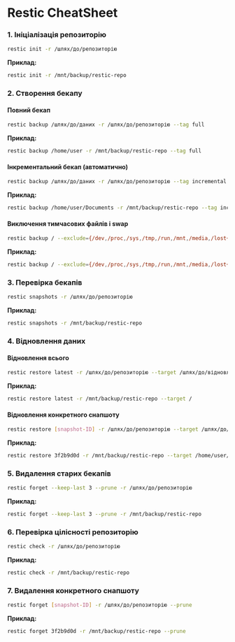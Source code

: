 # Restic CheatSheet

### 1. Ініціалізація репозиторію

```bash
restic init -r /шлях/до/репозиторію
```

**Приклад:**

```bash
restic init -r /mnt/backup/restic-repo
```

### 2. Створення бекапу

#### Повний бекап

```bash
restic backup /шлях/до/даних -r /шлях/до/репозиторію --tag full
```

**Приклад:**

```bash
restic backup /home/user -r /mnt/backup/restic-repo --tag full
```

#### Інкрементальний бекап (автоматично)

```bash
restic backup /шлях/до/даних -r /шлях/до/репозиторію --tag incremental
```

**Приклад:**

```bash
restic backup /home/user/Documents -r /mnt/backup/restic-repo --tag incremental
```

#### Виключення тимчасових файлів і swap

```bash
restic backup / --exclude={/dev,/proc,/sys,/tmp,/run,/mnt,/media,/lost+found,/swapfile} -r /шлях/до/репозиторію --tag full
```

**Приклад:**

```bash
restic backup / --exclude={/dev,/proc,/sys,/tmp,/run,/mnt,/media,/lost+found,/swapfile} -r /mnt/backup/restic-repo --tag full
```

### 3. Перевірка бекапів

```bash
restic snapshots -r /шлях/до/репозиторію
```

**Приклад:**

```bash
restic snapshots -r /mnt/backup/restic-repo
```

### 4. Відновлення даних

#### Відновлення всього

```bash
restic restore latest -r /шлях/до/репозиторію --target /шлях/до/відновлення
```

**Приклад:**

```bash
restic restore latest -r /mnt/backup/restic-repo --target /
```

#### Відновлення конкретного снапшоту

```bash
restic restore [snapshot-ID] -r /шлях/до/репозиторію --target /шлях/до/відновлення
```

**Приклад:**

```bash
restic restore 3f2b9d0d -r /mnt/backup/restic-repo --target /home/user/recovery
```

### 5. Видалення старих бекапів

```bash
restic forget --keep-last 3 --prune -r /шлях/до/репозиторію
```

**Приклад:**

```bash
restic forget --keep-last 3 --prune -r /mnt/backup/restic-repo
```

### 6. Перевірка цілісності репозиторію

```bash
restic check -r /шлях/до/репозиторію
```

**Приклад:**

```bash
restic check -r /mnt/backup/restic-repo
```

### 7. Видалення конкретного снапшоту

```bash
restic forget [snapshot-ID] -r /шлях/до/репозиторію --prune
```

**Приклад:**

```bash
restic forget 3f2b9d0d -r /mnt/backup/restic-repo --prune
```
